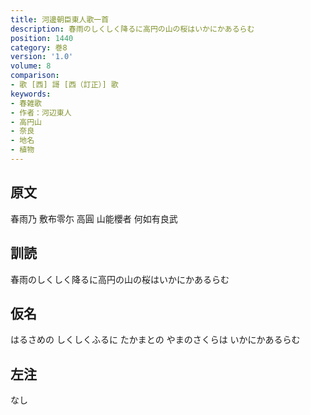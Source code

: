 ```yaml
---
title: 河邊朝臣東人歌一首
description: 春雨のしくしく降るに高円の山の桜はいかにかあるらむ
position: 1440
category: 巻8
version: '1.0'
volume: 8
comparison:
- 歌 [西] 謌 [西（訂正）] 歌
keywords:
- 春雑歌
- 作者：河辺東人
- 高円山
- 奈良
- 地名
- 植物
---
```


## 原文

春雨乃 敷布零尓 高圓 山能櫻者 何如有良武

## 訓読

春雨のしくしく降るに高円の山の桜はいかにかあるらむ

## 仮名

はるさめの しくしくふるに たかまとの やまのさくらは いかにかあるらむ

## 左注

なし

